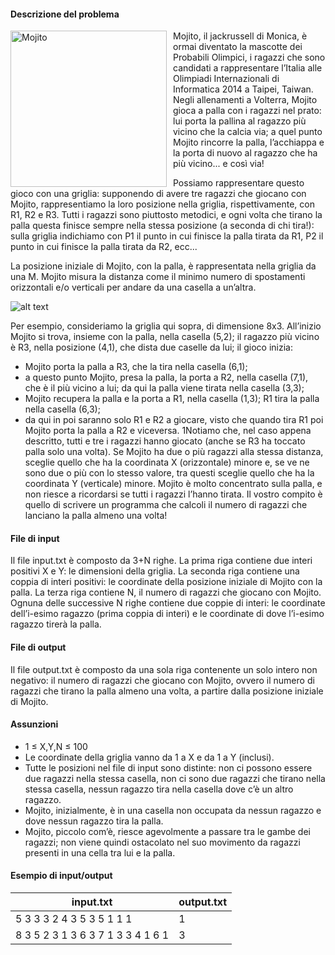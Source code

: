 #### Descrizione del problema

 <img src="/mojito.jpg" alt="Mojito" style="float:left;height:250px;margin-right:10px">

Mojito, il jackrussell di Monica, è ormai diventato la mascotte dei Probabili Olimpici,
i ragazzi che sono candidati a rappresentare l’Italia alle Olimpiadi Internazionali di
Informatica 2014 a Taipei, Taiwan. Negli allenamenti a Volterra, Mojito gioca a palla
con i ragazzi nel prato: lui porta la pallina al ragazzo più vicino che la calcia via; a quel
punto Mojito rincorre la palla, l’acchiappa e la porta di nuovo al ragazzo che ha più
vicino... e così via!

Possiamo rappresentare questo gioco con una griglia: supponendo
di avere tre ragazzi che giocano con Mojito, rappresentiamo la loro posizione nella
griglia, rispettivamente, con R1, R2 e R3. Tutti i ragazzi sono piuttosto metodici, e
ogni volta che tirano la palla questa finisce sempre nella stessa posizione (a seconda
di chi tira!): sulla griglia indichiamo con P1 il punto in cui finisce la palla tirata da R1,
P2 il punto in cui finisce la palla tirata da R2, ecc...

La posizione iniziale di Mojito,
con la palla, è rappresentata nella griglia da una M. Mojito misura la distanza come
il minimo numero di spostamenti orizzontali e/o verticali per andare da una casella a
un’altra.

![alt text](/griglia.png "Una griglia bella")

Per esempio, consideriamo la griglia qui sopra, di dimensione 8x3. All’inizio Mojito si trova, insieme
con la palla, nella casella (5,2); il ragazzo più vicino è R3, nella posizione (4,1), che dista due caselle da
lui; il gioco inizia:
* Mojito porta la palla a R3, che la tira nella casella (6,1);
* a questo punto Mojito, presa la palla, la porta a R2, nella casella (7,1), che è il più vicino a lui; da
qui la palla viene tirata nella casella (3,3);
* Mojito recupera la palla e la porta a R1, nella casella (1,3); R1 tira la palla nella casella (6,3);
* da qui in poi saranno solo R1 e R2 a giocare, visto che quando tira R1 poi Mojito porta la palla a
R2 e viceversa.
1Notiamo che, nel caso appena descritto, tutti e tre i ragazzi hanno giocato (anche se R3 ha toccato
palla solo una volta). Se Mojito ha due o più ragazzi alla stessa distanza, sceglie quello che ha la coordinata
X (orizzontale) minore e, se ve ne sono due o più con lo stesso valore, tra questi sceglie quello che ha la
coordinata Y (verticale) minore. Mojito è molto concentrato sulla palla, e non riesce a ricordarsi se tutti i
ragazzi l’hanno tirata. Il vostro compito è quello di scrivere un programma che calcoli il numero di ragazzi
che lanciano la palla almeno una volta!

#### File di input

Il file input.txt è composto da 3+N righe. La prima riga contiene due interi positivi X e Y: le
dimensioni della griglia. La seconda riga contiene una coppia di interi positivi: le coordinate della posizione
iniziale di Mojito con la palla. La terza riga contiene N, il numero di ragazzi che giocano con Mojito.
Ognuna delle successive N righe contiene due coppie di interi: le coordinate dell’i-esimo ragazzo (prima
coppia di interi) e le coordinate di dove l’i-esimo ragazzo tirerà la palla.

#### File di output

Il file output.txt è composto da una sola riga contenente un solo intero non negativo: il numero di
ragazzi che giocano con Mojito, ovvero il numero di ragazzi che tirano la palla almeno una volta, a partire
dalla posizione iniziale di Mojito.

#### Assunzioni

* 1 ≤ X,Y,N ≤ 100
* Le coordinate della griglia vanno da 1 a X e da 1 a Y (inclusi).
* Tutte le posizioni nel file di input sono distinte: non ci possono essere due ragazzi nella stessa casella,
non ci sono due ragazzi che tirano nella stessa casella, nessun ragazzo tira nella casella dove c’è un
altro ragazzo.
* Mojito, inizialmente, è in una casella non occupata da nessun ragazzo e dove nessun ragazzo tira la
palla.
* Mojito, piccolo com’è, riesce agevolmente a passare tra le gambe dei ragazzi; non viene quindi
ostacolato nel suo movimento da ragazzi presenti in una cella tra lui e la palla.

#### Esempio di input/output

<table class="table table-bordered sample-case">
  <thead class="thead-default">
    <tr>
      <th>input.txt</th>
      <th>output.txt</th>
    </tr>
  </thead>
  <tbody>
    <tr>
      <td>
5  3
3  3
2
4  3  5  3
5  1  1  1
</td>
      <td>1</td>
    </tr>
    <tr>
      <td>
8  3
5  2
3
1  3  6  3
7  1  3  3
4  1  6  1
</td>
      <td>3</td>
    </tr>
  </tbody>
</table>
